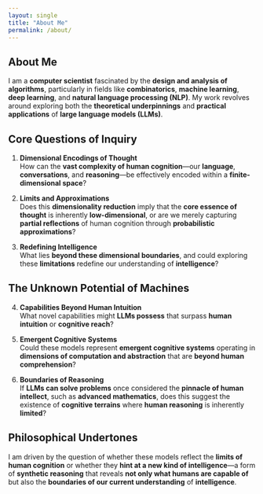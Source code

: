 ```yaml
---
layout: single
title: "About Me"
permalink: /about/
---
```


## **About Me**

I am a **computer scientist** fascinated by the **design and analysis of algorithms**, particularly in fields like **combinatorics**, **machine learning**, **deep learning**, and **natural language processing (NLP)**. My work revolves around exploring both the **theoretical underpinnings** and **practical applications** of **large language models (LLMs)**.

## **Core Questions of Inquiry**

1. **Dimensional Encodings of Thought**  
   How can the **vast complexity of human cognition**—our **language**, **conversations**, and **reasoning**—be effectively encoded within a **finite-dimensional space**?  

2. **Limits and Approximations**  
   Does this **dimensionality reduction** imply that the **core essence of thought** is inherently **low-dimensional**, or are we merely capturing **partial reflections** of human cognition through **probabilistic approximations**?  

3. **Redefining Intelligence**  
   What lies **beyond these dimensional boundaries**, and could exploring these **limitations** redefine our understanding of **intelligence**?  

## **The Unknown Potential of Machines**

4. **Capabilities Beyond Human Intuition**  
   What novel capabilities might **LLMs possess** that surpass **human intuition** or **cognitive reach**?  

5. **Emergent Cognitive Systems**  
   Could these models represent **emergent cognitive systems** operating in **dimensions of computation and abstraction** that are **beyond human comprehension**?  

6. **Boundaries of Reasoning**  
   If **LLMs can solve problems** once considered the **pinnacle of human intellect**, such as **advanced mathematics**, does this suggest the existence of **cognitive terrains** where **human reasoning** is inherently **limited**?

## **Philosophical Undertones**

I am driven by the question of whether these models reflect the **limits of human cognition** or whether they **hint at a new kind of intelligence**—a form of **synthetic reasoning** that reveals **not only what humans are capable of** but also the **boundaries of our current understanding** of **intelligence**.

